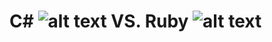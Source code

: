 # C# ![alt text](Assets/C#_Logo.png "C#") VS. Ruby ![alt text](https://github.com/JChauncyChandler/CSharpvsRuby/Assets/58482fc8cef1014c0b5e4a8a.png "Ruby")
